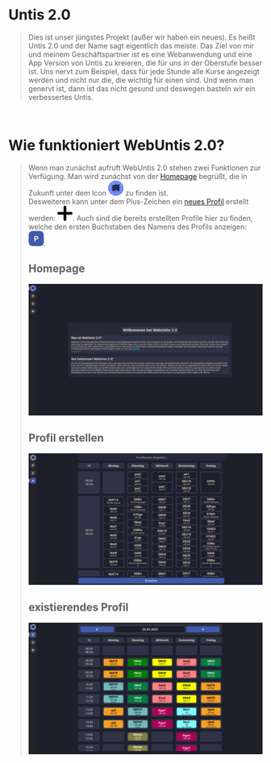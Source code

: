 # Untis 2.0

> Dies ist unser jüngstes Projekt (außer wir haben ein neues). Es heißt Untis 2.0 und der Name sagt eigentlich das meiste. Das Ziel von mir und meinem Geschäftspartner ist es eine Webanwendung und eine App Version von Untis zu kreieren, die für uns in der Oberstufe besser ist. Uns nervt zum Beispiel, dass für jede Stunde alle Kurse angezeigt werden und nicht nur die, die wichtig für einen sind. Und wenn man genervt ist, dann ist das nicht gesund und deswegen basteln wir ein verbessertes Untis.
<br>

# Wie funktioniert WebUntis 2.0?
> Wenn man zunächst aufruft WebUntis 2.0 stehen zwei Funktionen zur Verfügung. Man wird zunächst von der [Homepage](#homepage) begrüßt, die in Zukunft unter dem Icon  <img src="assets/logo.png" alt="🕒" width="30" /> zu finden ist.
> <br>
> Desweiteren kann unter dem Plus-Zeichen ein [neues Profil](#profil-erstellen) erstellt werden: <img src="assets/plus-sign.png" alt="➕" width="30" />.
> Auch sind die bereits erstellten Profile hier zu finden, welche den ersten Buchstaben des Namens des Profils anzeigen:  <img src="assets/profile-display-icon.png" alt="👤" width="30" />.
> ## Homepage
> ![Homepage](assets/homepage.png)
> ## Profil erstellen
> ![Profil erstellen](assets/create-profile.png)
> ## existierendes Profil
> ![existierendes Profil](assets/existing-profile.png)
